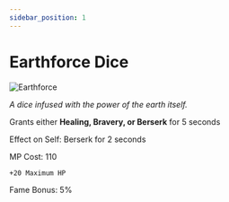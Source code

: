 ```yaml
---
sidebar_position: 1
---
```


# Earthforce Dice

![Earthforce](https://vwiki.valorserver.com/api/item/picture/earthforce%20dice)

<i>A dice infused with the power of the earth itself.</i>

Grants either **Healing, Bravery, or Berserk** for 5 seconds 

Effect on Self: Berserk for 2 seconds

MP Cost: 110

    +20 Maximum HP

Fame Bonus: 5%
